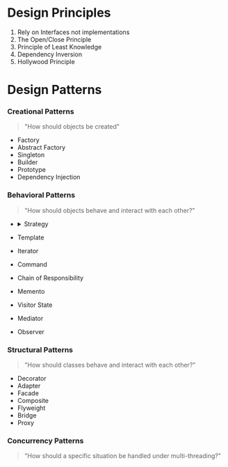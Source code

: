 # Design Principles
1. Rely on Interfaces not implementations
2. The Open/Close Principle
3. Principle of Least Knowledge
4. Dependency Inversion
5. Hollywood Principle

# Design Patterns

### Creational Patterns
> "How should objects be created"
* Factory
* Abstract Factory
* Singleton
* Builder
* Prototype
* Dependency Injection

### Behavioral Patterns
> "How should objects behave and interact with each other?"
*   <details>
    <summary>Strategy</summary>
    <ul>
    <li>Make it easy to vary the behavior of a class at runtime, and do so using composition rather than inheritance</li>
    <li>Composition="has-a", Inheritance="Is-a"</li>
    <li>For example, <b>passport.js</b> has local or google strategies and you can add more.<br>
    <i>Applications can choose which strategies to employ, without creating unnecessary dependencies.</i></li>
    <ul>
    </details>

* Template
* Iterator
* Command
* Chain of Responsibility
* Memento
* Visitor State
* Mediator
* Observer

### Structural Patterns
> "How should classes behave and interact with each other?"
* Decorator
* Adapter
* Facade
* Composite
* Flyweight
* Bridge
* Proxy

### Concurrency Patterns
> "How should a specific situation be handled under multi-threading?"